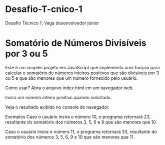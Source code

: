 # Desafio-T-cnico-1
Desafio Técnico 1, Vaga desenvolvedor júnior

# Somatório de Números Divisíveis por 3 ou 5

Este é um simples projeto em JavaScript que implementa uma função para calcular o somatório de números inteiros positivos que são divisíveis por 3 ou 5 e que são menores que um número fornecido pelo usuário.

Como usar? 
Abra o arquivo index.html em um navegador web.

Insira um número inteiro positivo quando solicitado.

Veja o resultado exibido no console do navegador.

Exemplos
Caso o usuário insira o número 10, o programa retornará 23, resultante do somatório dos números 3, 5, 6 e 9 que são menores que 10.

Caso o usuário insira o número 11, o programa retornará 33, resultante do somatório dos números 3, 5, 6, 9 e 10 que são menores que 11.

